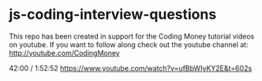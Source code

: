 # js-coding-interview-questions

This repo has been created in support for the Coding Money tutorial videos on youtube. If you want to follow along check out the youtube channel at: http://youtube.com/CodingMoney

42:00 / 1:52:52
https://www.youtube.com/watch?v=ufBbWIyKY2E&t=602s

